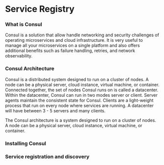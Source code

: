 # Service Registry

### What is Consul

Consul is a solution that allow handle networking and security challenges of operating microservices and cloud infrastructure. It is very useful to manage all your microservices on a single platform and also offers additional benefits such as failure handling, retries, and network observability. 

### Consul Architecture

Consul is a distributed system designed to run on a cluster of nodes. A node can be a physical server, cloud instance, virtual machine, or container. Connected together, the set of nodes Consul runs on is called a datacenter. Within the datacenter, Consul can run in two modes server or client. Server agents maintain the consistent state for Consul. Clients are a light-weight process that run on every node where services are running. A datacenter will have between 3 - 5 servers and many clients.

The Consul architecture is a system designed to run on a cluster of nodes. A node can be a physical server, cloud instance, virtual machine, or container.

### Installing Consul

### Service registration and discovery